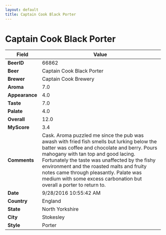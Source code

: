 ```yaml
---
layout: default
title: Captain Cook Black Porter
---
```


# Captain Cook Black Porter

| Field         | Value     |
|---------------|-----------|
| **BeerID** | 66862 |
| **Beer** | Captain Cook Black Porter |
| **Brewer** | Captain Cook Brewery |
| **Aroma** | 7.0 |
| **Appearance** | 4.0 |
| **Taste** | 7.0 |
| **Palate** | 4.0 |
| **Overall** | 12.0 |
| **MyScore** | 3.4 |
| **Comments** | Cask. Aroma puzzled me since the pub was awash with fried fish smells but lurking below the batter was coffee and chocolate and berry. Pours mahogany with tan top and good lacing. Fortunately the taste was unaffected by the fishy environment and the roasted malts and fruity notes came through pleasantly. Palate was medium with some excess carbonation but overall a porter to return to. |
| **Date** | 9/28/2016 10:55:42 AM |
| **Country** | England |
| **State** | North Yorkshire |
| **City** | Stokesley |
| **Style** | Porter |
